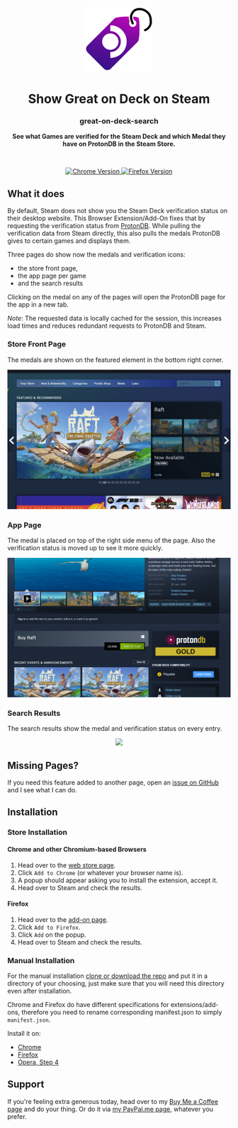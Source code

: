 <p align="center">
  <a href="https://github.com/cptpiepmatz/great-on-deck-search">
    <img height="150" src="./icon/icon.svg">
  </a>
</p>
<h1 align="center">Show Great on Deck on Steam</h1>
<h3 align="center">great-on-deck-search</h3>
<p align="center">
  <b>See what Games are verified for the Steam Deck and which Medal they have on ProtonDB in the Steam Store.</b>
</p>

<br>

<p align="center">
  <a href="https://chrome.google.com/webstore/detail/show-great-on-deck-on-ste/olagniaikhbmpdgghoifgloijcndfled">
    <img alt="Chrome Version" src="https://img.shields.io/github/manifest-json/v/cptpiepmatz/great-on-deck-search?filename=chrome.manifest.json&label=Chrome%20Version&logo=google-chrome&style=for-the-badge"/>
  </a>
  <a href="https://addons.mozilla.org/firefox/addon/show-great-on-deck-on-steam/">
    <img alt="Firefox Version" src="https://img.shields.io/github/manifest-json/v/cptpiepmatz/great-on-deck-search?color=orange&filename=firefox.manifest.json&label=Firefox%20Version&logo=firefox&style=for-the-badge"/>
  </a>
</p>

## What it does
By default, Steam does not show you the Steam Deck verification status on their 
desktop website.
This Browser Extension/Add-On fixes that by requesting the verification status 
from [ProtonDB](https://www.protondb.com).
While pulling the verification data from Steam directly, this also pulls the 
medals ProtonDB gives to certain games and displays them.

Three pages do show now the medals and verification icons:
 - the store front page,
 - the app page per game
 - and the search results

Clicking on the medal on any of the pages will open the ProtonDB page for the 
app in a new tab.

*Note*: The requested data is locally cached for the session, this increases 
load times and reduces redundant requests to ProtonDB and Steam.

### Store Front Page
The medals are shown on the featured element in the bottom right corner.
<p align="center">
  <img src="./showcase/front.png">
</p>

### App Page
The medal is placed on top of the right side menu of the page.
Also the verification status is moved up to see it more quickly.
<p align="center">
  <img src="./showcase/app.png">
</p>

### Search Results
The search results show the medal and verification status on every entry.
<p align="center">
  <img src="./showcase/search.gif">
</p>

## Missing Pages?
If you need this feature added to another page, open an
[issue on GitHub](https://github.com/cptpiepmatz/great-on-deck-search/issues)
and I see what I can do.

## Installation
### Store Installation
#### Chrome and other Chromium-based Browsers
1. Head over to the [web store page](https://chrome.google.com/webstore/detail/show-great-on-deck-on-ste/olagniaikhbmpdgghoifgloijcndfled).
2. Click `Add to Chrome` (or whatever your browser name is).
3. A popup should appear asking you to install the extension, accept it.
4. Head over to Steam and check the results.

#### Firefox
1. Head over to the [add-on page](https://addons.mozilla.org/firefox/addon/show-great-on-deck-on-steam/).
2. Click `Add to Firefox`.
3. Click `Add` on the popup.
4. Head over to Steam and check the results.

### Manual Installation
For the manual installation 
[clone or download the repo](https://github.com/cptpiepmatz/great-on-deck-search/archive/refs/heads/main.zip)
and put it in a directory of your choosing, just make sure that you will need 
this directory even after installation.

Chrome and Firefox do have different specifications for extensions/add-ons,
therefore you need to rename corresponding manifest.json to simply 
`manifest.json`.

Install it on:
- [Chrome](https://developer.chrome.com/docs/extensions/mv3/getstarted/#unpacked)
- [Firefox](https://developer.mozilla.org/en-US/docs/Mozilla/Add-ons/WebExtensions/Your_first_WebExtension#installing)
- [Opera, Step 4](https://dev.opera.com/extensions/basics/)

## Support
If you're feeling extra generous today, head over to my 
[Buy Me a Coffee page](https://www.buymeacoffee.com/cptpiepmatz)
and do your thing.
Or do it via [my PayPal.me page](https://paypal.me/CptPiepmatz), whatever you 
prefer.
